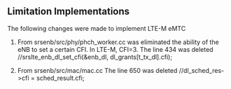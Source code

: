 ## Limitation Implementations

The following changes were made to implement LTE-M eMTC

1. From srsenb/src/phy/phch_worker.cc was eliminated the ability of the eNB to set a certain CFI. In LTE-M, CFI=3. The line 434 was deleted
//srslte_enb_dl_set_cfi(&enb_dl, dl_grants[t_tx_dl].cfi);

2. From srsenb/src/mac/mac.cc 
The line 650 was deleted
 //dl_sched_res->cfi = sched_result.cfi;
